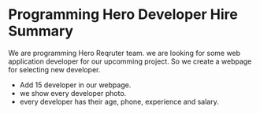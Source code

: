 # Programming Hero Developer Hire Summary

We are programming Hero Reqruter team. we are looking for some web application developer for our upcomming project. So we create a webpage for selecting new developer.

* Add 15 developer in our webpage.
* we show every developer photo.
* every developer has their age, phone, experience and salary.

